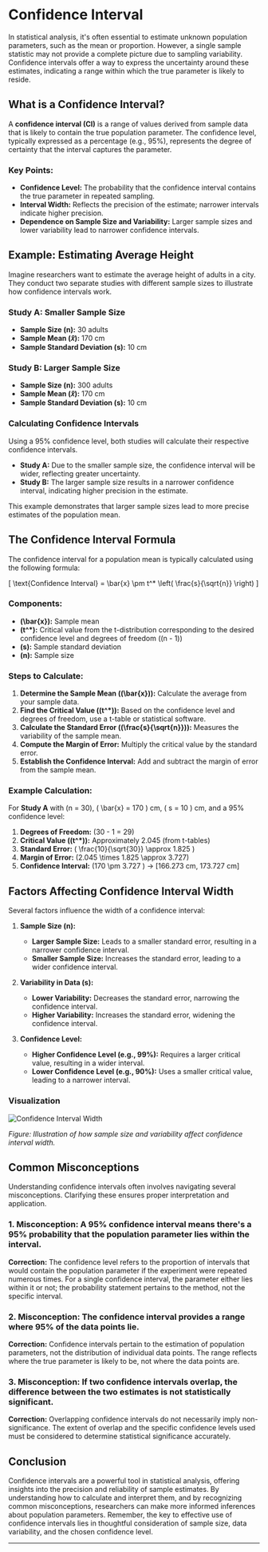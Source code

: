 # Confidence Interval

In statistical analysis, it's often essential to estimate unknown population parameters, such as the mean or proportion. However, a single sample statistic may not provide a complete picture due to sampling variability. Confidence intervals offer a way to express the uncertainty around these estimates, indicating a range within which the true parameter is likely to reside.

## What is a Confidence Interval?

A **confidence interval (CI)** is a range of values derived from sample data that is likely to contain the true population parameter. The confidence level, typically expressed as a percentage (e.g., 95%), represents the degree of certainty that the interval captures the parameter.

### Key Points:

- **Confidence Level:** The probability that the confidence interval contains the true parameter in repeated sampling.
- **Interval Width:** Reflects the precision of the estimate; narrower intervals indicate higher precision.
- **Dependence on Sample Size and Variability:** Larger sample sizes and lower variability lead to narrower confidence intervals.

## Example: Estimating Average Height

Imagine researchers want to estimate the average height of adults in a city. They conduct two separate studies with different sample sizes to illustrate how confidence intervals work.

### Study A: Smaller Sample Size

- **Sample Size (n):** 30 adults
- **Sample Mean (𝑥̄):** 170 cm
- **Sample Standard Deviation (s):** 10 cm

### Study B: Larger Sample Size

- **Sample Size (n):** 300 adults
- **Sample Mean (𝑥̄):** 170 cm
- **Sample Standard Deviation (s):** 10 cm

### Calculating Confidence Intervals

Using a 95% confidence level, both studies will calculate their respective confidence intervals.

- **Study A:** Due to the smaller sample size, the confidence interval will be wider, reflecting greater uncertainty.
- **Study B:** The larger sample size results in a narrower confidence interval, indicating higher precision in the estimate.

This example demonstrates that larger sample sizes lead to more precise estimates of the population mean.

## The Confidence Interval Formula

The confidence interval for a population mean is typically calculated using the following formula:

\[
\text{Confidence Interval} = \bar{x} \pm t^* \left( \frac{s}{\sqrt{n}} \right)
\]

### Components:

- **\(\bar{x}\):** Sample mean
- **\(t^*\):** Critical value from the t-distribution corresponding to the desired confidence level and degrees of freedom (\(n - 1\))
- **\(s\):** Sample standard deviation
- **\(n\):** Sample size

### Steps to Calculate:

1. **Determine the Sample Mean (\(\bar{x}\)):** Calculate the average from your sample data.
2. **Find the Critical Value (\(t^*\)):** Based on the confidence level and degrees of freedom, use a t-table or statistical software.
3. **Calculate the Standard Error (\(\frac{s}{\sqrt{n}}\)):** Measures the variability of the sample mean.
4. **Compute the Margin of Error:** Multiply the critical value by the standard error.
5. **Establish the Confidence Interval:** Add and subtract the margin of error from the sample mean.

### Example Calculation:

For **Study A** with \(n = 30\), \( \bar{x} = 170 \) cm, \( s = 10 \) cm, and a 95% confidence level:

1. **Degrees of Freedom:** \(30 - 1 = 29\)
2. **Critical Value (\(t^*\)):** Approximately 2.045 (from t-tables)
3. **Standard Error:** \( \frac{10}{\sqrt{30}} \approx 1.825 \)
4. **Margin of Error:** \(2.045 \times 1.825 \approx 3.727\)
5. **Confidence Interval:** \(170 \pm 3.727 \) → [166.273 cm, 173.727 cm]

## Factors Affecting Confidence Interval Width

Several factors influence the width of a confidence interval:

1. **Sample Size (n):**
      - **Larger Sample Size:** Leads to a smaller standard error, resulting in a narrower confidence interval.
      - **Smaller Sample Size:** Increases the standard error, leading to a wider confidence interval.

2. **Variability in Data (s):**
      - **Lower Variability:** Decreases the standard error, narrowing the confidence interval.
      - **Higher Variability:** Increases the standard error, widening the confidence interval.

3. **Confidence Level:**
      - **Higher Confidence Level (e.g., 99%):** Requires a larger critical value, resulting in a wider interval.
      - **Lower Confidence Level (e.g., 90%):** Uses a smaller critical value, leading to a narrower interval.

### Visualization

![Confidence Interval Width](https://i.imgur.com/ConfidenceIntervalWidth.png)

*Figure: Illustration of how sample size and variability affect confidence interval width.*

## Common Misconceptions

Understanding confidence intervals often involves navigating several misconceptions. Clarifying these ensures proper interpretation and application.

### 1. **Misconception:** A 95% confidence interval means there's a 95% probability that the population parameter lies within the interval.

**Correction:** The confidence level refers to the proportion of intervals that would contain the population parameter if the experiment were repeated numerous times. For a single confidence interval, the parameter either lies within it or not; the probability statement pertains to the method, not the specific interval.

### 2. **Misconception:** The confidence interval provides a range where 95% of the data points lie.

**Correction:** Confidence intervals pertain to the estimation of population parameters, not the distribution of individual data points. The range reflects where the true parameter is likely to be, not where the data points are.

### 3. **Misconception:** If two confidence intervals overlap, the difference between the two estimates is not statistically significant.

**Correction:** Overlapping confidence intervals do not necessarily imply non-significance. The extent of overlap and the specific confidence levels used must be considered to determine statistical significance accurately.

## Conclusion

Confidence intervals are a powerful tool in statistical analysis, offering insights into the precision and reliability of sample estimates. By understanding how to calculate and interpret them, and by recognizing common misconceptions, researchers can make more informed inferences about population parameters. Remember, the key to effective use of confidence intervals lies in thoughtful consideration of sample size, data variability, and the chosen confidence level.

---